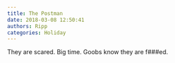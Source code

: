 ```yaml
---
title: The Postman
date: 2018-03-08 12:50:41
authors: Ripp
categories: Holiday
---
```


 They are scared. Big time. Goobs know they are f###ed.